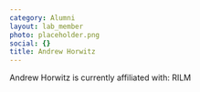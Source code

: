 ```yaml
---
category: Alumni
layout: lab_member
photo: placeholder.png
social: {}
title: Andrew Horwitz
---
```


Andrew Horwitz is currently affiliated with: RILM